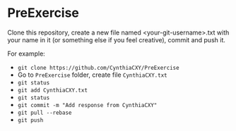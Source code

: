 # PreExercise

Clone this repository, create a new file named \<your-git-username>.txt with your name in it (or something else if you feel creative), commit and push it.

For example:

  *  `git clone https://github.com/CynthiaCXY/PreExercise`
  *  Go to `PreExercise` folder, create file `CynthiaCXY.txt`
  *  `git status`
  *  `git add CynthiaCXY.txt`
  *  `git status`
  *  `git commit -m "Add response from CynthiaCXY"`
  *  `git pull --rebase`
  *  `git push`


